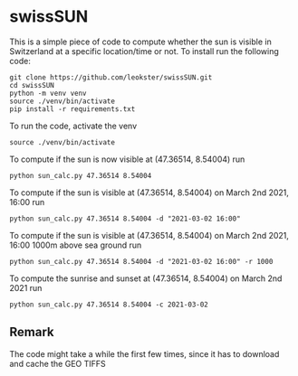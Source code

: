 # swissSUN

This is a simple piece of code to compute whether the sun is visible in Switzerland at a specific location/time or not. To install run the following code:
```
git clone https://github.com/leokster/swissSUN.git
cd swissSUN
python -m venv venv
source ./venv/bin/activate
pip install -r requirements.txt
```

To run the code, activate the venv
```
source ./venv/bin/activate
```

To compute if the sun is now visible at (47.36514, 8.54004) run
```
python sun_calc.py 47.36514 8.54004
```

To compute if the sun is visible at (47.36514, 8.54004) on March 2nd 2021, 16:00 run
```
python sun_calc.py 47.36514 8.54004 -d "2021-03-02 16:00"
```

To compute if the sun is visible at (47.36514, 8.54004) on March 2nd 2021, 16:00 1000m above sea ground run
```
python sun_calc.py 47.36514 8.54004 -d "2021-03-02 16:00" -r 1000
```

To compute the sunrise and sunset at (47.36514, 8.54004) on March 2nd 2021 run
```
python sun_calc.py 47.36514 8.54004 -c 2021-03-02
```



## Remark
The code might take a while the first few times, since it has to download and cache the GEO TIFFS